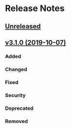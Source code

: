 # Release Notes

## [Unreleased](https://github.com/Jipem/ticklingfrv3/compare/v3.1.0...master)


## [v3.1.0 (2019-10-07)](https://github.com/Jipem/ticklingfrv3/compare/master...v3.1.0)

### Added

### Changed

### Fixed

### Security 

### Deprecated 

### Removed
